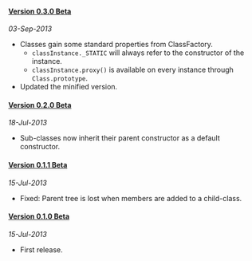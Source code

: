 #### [Version 0.3.0 Beta](https://github.com/Avaq/JSLite/tree/0.3.0-beta)
_03-Sep-2013_

* Classes gain some standard properties from ClassFactory.
  - `classInstance._STATIC` will always refer to the constructor of the instance.
  - `classInstance.proxy()` is available on every instance through `Class.prototype`.
* Updated the minified version.

#### [Version 0.2.0 Beta](https://github.com/Avaq/JSLite/tree/0.2.0-beta)
_18-Jul-2013_

* Sub-classes now inherit their parent constructor as a default constructor.

#### [Version 0.1.1 Beta](https://github.com/Avaq/JSLite/tree/0.1.1-beta)
_15-Jul-2013_

* Fixed: Parent tree is lost when members are added to a child-class.

#### [Version 0.1.0 Beta](https://github.com/Avaq/JSLite/tree/0.1.0-beta)
_15-Jul-2013_

* First release.
